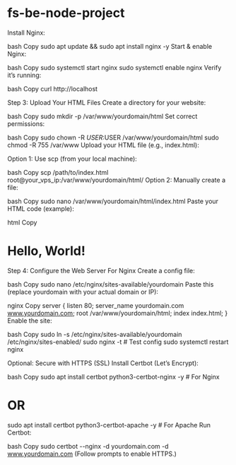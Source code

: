 # fs-be-node-project
Install Nginx:

bash
Copy
sudo apt update && sudo apt install nginx -y
Start & enable Nginx:

bash
Copy
sudo systemctl start nginx
sudo systemctl enable nginx
Verify it’s running:

bash
Copy
curl http://localhost

Step 3: Upload Your HTML Files
Create a directory for your website:

bash
Copy
sudo mkdir -p /var/www/yourdomain/html
Set correct permissions:

bash
Copy
sudo chown -R $USER:$USER /var/www/yourdomain/html
sudo chmod -R 755 /var/www
Upload your HTML file (e.g., index.html):

Option 1: Use scp (from your local machine):

bash
Copy
scp /path/to/index.html root@your_vps_ip:/var/www/yourdomain/html/
Option 2: Manually create a file:

bash
Copy
sudo nano /var/www/yourdomain/html/index.html
Paste your HTML code (example):

html
Copy
<!DOCTYPE html>
<html>
  <head>
    <title>My Website</title>
  </head>
  <body>
    <h1>Hello, World!</h1>
  </body>
</html>

Step 4: Configure the Web Server
For Nginx
Create a config file:

bash
Copy
sudo nano /etc/nginx/sites-available/yourdomain
Paste this (replace yourdomain with your actual domain or IP):

nginx
Copy
server {
    listen 80;
    server_name yourdomain.com www.yourdomain.com;
    root /var/www/yourdomain/html;
    index index.html;
}
Enable the site:

bash
Copy
sudo ln -s /etc/nginx/sites-available/yourdomain /etc/nginx/sites-enabled/
sudo nginx -t  # Test config
sudo systemctl restart nginx

Optional: Secure with HTTPS (SSL)
Install Certbot (Let’s Encrypt):

bash
Copy
sudo apt install certbot python3-certbot-nginx -y  # For Nginx
# OR
sudo apt install certbot python3-certbot-apache -y  # For Apache
Run Certbot:

bash
Copy
sudo certbot --nginx -d yourdomain.com -d www.yourdomain.com
(Follow prompts to enable HTTPS.)
